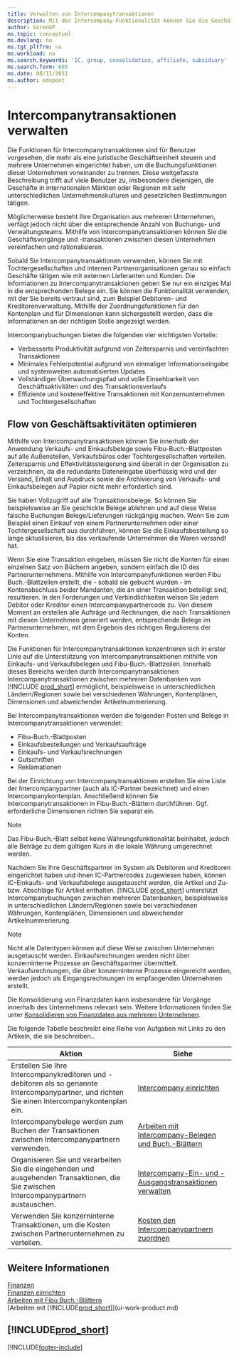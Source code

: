```yaml
---
title: Verwalten von Intercompanytransaktionen
description: Mit der Intercompany-Funktionalität können Sie die Geschäftsvorgänge und - transaktionen zwischen Unternehmen innerhalb derselben Organisation vereinfachen.
author: SorenGP
ms.topic: conceptual
ms.devlang: na
ms.tgt_pltfrm: na
ms.workload: na
ms.search.keywords: 'IC, group, consolidation, affiliate, subsidiary'
ms.search.form: 605
ms.date: 08/11/2021
ms.author: edupont
---
```

# Intercompanytransaktionen verwalten

Die Funktionen für Intercompanytransaktionen sind für Benutzer vorgesehen, die mehr als eine juristische Geschäftseinheit steuern und mehrere Unternehmen eingerichtet haben, um die Buchungsfunktionen dieser Unternehmen voneinander zu trennen. Diese weitgefasste Beschreibung trifft auf viele Benutzer zu, insbesondere diejenigen, die Geschäfte in internationalen Märkten oder Regionen mit sehr unterschiedlichen Unternehmenskulturen und gesetzlichen Bestimmungen tätigen.

Möglicherweise besteht Ihre Organisation aus mehreren Unternehmen, verfügt jedoch nicht über die entsprechende Anzahl von Buchungs- und Verwaltungsteams. Mithilfe von Intercompanytransaktionen können Sie die Geschäftsvorgänge und -transaktionen zwischen diesen Unternehmen vereinfachen und rationalisieren.

Sobald Sie Intercompanytransaktionen verwenden, können Sie mit Tochtergesellschaften und internen Partnerorganisationen genau so einfach Geschäfte tätigen wie mit externen Lieferanten und Kunden. Die Informationen zu Intercompanytransaktionen geben Sie nur ein einziges Mal in die entsprechenden Belege ein. Sie können die Funktionalität verwenden, mit der Sie bereits vertraut sind, zum Beispiel Debitoren- und Kreditorenverwaltung. Mithilfe der Zuordnungsfunktionen für den Kontenplan und für Dimensionen kann sichergestellt werden, dass die Informationen an der richtigen Stelle angezeigt werden.  

Intercompanybuchungen bieten die folgenden vier wichtigsten Vorteile:  

- Verbesserte Produktivität aufgrund von Zeitersparnis und vereinfachten Transaktionen  
- Minimales Fehlerpotential aufgrund von einmaliger Informationseingabe und systemweiten automatisierten Updates  
- Vollständiger Überwachungspfad und volle Einsehbarkeit von Geschäftsaktivitäten und des Transaktionsverlaufs  
- Effiziente und kosteneffektive Transaktionen mit Konzernunternehmen und Tochtergesellschaften  

## Flow von Geschäftsaktivitäten optimieren  

Mithilfe von Intercompanytransaktionen können Sie innerhalb der Anwendung Verkaufs- und Einkaufsbelege sowie Fibu-Buch.-Blattposten auf alle Außenstellen, Verkaufsbüros oder Tochtergesellschaften verteilen. Zeitersparnis und Effektivitätssteigerung sind überall in der Organisation zu verzeichnen, da die redundante Dateneingabe überflüssig wird und der Versand, Erhalt und Ausdruck sowie die Archivierung von Verkaufs- und Einkaufsbelegen auf Papier nicht mehr erforderlich sind.  

Sie haben Vollzugriff auf alle Transaktionsbelege. So können Sie beispielsweise an Sie geschickte Belege ablehnen und auf diese Weise falsche Buchungen Belege/Lieferungen rückgängig machen. Wenn Sie zum Beispiel einen Einkauf von einem Partnerunternehmen oder einer Tochtergesellschaft aus durchführen, können Sie die Einkaufsbestellung so lange aktualisieren, bis das verkaufende Unternehmen die Waren versandt hat.  

Wenn Sie eine Transaktion eingeben, müssen Sie nicht die Konten für einen einzelnen Satz von Büchern angeben, sondern einfach die ID des Partnerunternehmens. Mithilfe von Intercompanyfunktionen werden Fibu Buch.-Blattzeilen erstellt, die - sobald sie gebucht wurden - im Kontenabschluss beider Mandanten, die an einer Transaktion beteiligt sind, resultieren. In den Forderungen und Verbindlichkeiten weisen Sie jedem Debitor oder Kreditor einen Intercompanypartnercode zu. Von diesem Moment an erstellen alle Aufträge und Rechnungen, die nach Transaktionen mit diesen Unternehmen generiert werden, entsprechende Belege im Partnerunternehmen, mit dem Ergebnis des richtigen Regulierens der Konten.  

Die Funktionen für Intercompanytransaktionen konzentrieren sich in erster Linie auf die Unterstützung von Intercompanytransaktionen mithilfe von Einkaufs- und Verkaufsbelegen und Fibu-Buch.-Blattzeilen. Innerhalb dieses Bereichs werden durch Intercompanytransaktionen Intercompanytransaktionen zwischen mehreren Datenbanken von [!INCLUDE [prod_short](includes/prod_short.md)] ermöglicht, beispielsweise in unterschiedlichen Ländern/Regionen sowie bei verschiedenen Währungen, Kontenplänen, Dimensionen und abweichender Artikelnummerierung.  

Bei Intercompanytransaktionen werden die folgenden Posten und Belege in Intercompanytransaktionen verwendet:  

- Fibu-Buch.-Blattposten
- Einkaufsbestellungen und Verkaufsaufträge
- Einkaufs- und Verkaufsrechnungen
- Gutschriften
- Reklamationen

Bei der Einrichtung von Intercompanytransaktionen erstellen Sie eine Liste der Intercompanypartner (auch als IC-Partner bezeichnet) und einen Intercompanykontenplan. Anschließend können Sie Intercompanytransaktionen in Fibu-Buch.-Blättern durchführen. Ggf. erforderliche Dimensionen richten Sie separat ein.  

> [!NOTE]
> Das Fibu-Buch.-Blatt selbst keine Währungsfunktionalität beinhaltet, jedoch alle Beträge zu dem gültigen Kurs in die lokale Währung umgerechnet werden.

Nachdem Sie Ihre Geschäftspartner im System als Debitoren und Kreditoren eingerichtet haben und ihnen IC-Partnercodes zugewiesen haben, können IC-Einkaufs- und Verkaufsbelege ausgetauscht werden, die Artikel und Zu- bzw. Abschläge für Artikel enthalten. [!INCLUDE [prod_short](includes/prod_short.md)] unterstützt Intercompanybuchungen zwischen mehreren Datenbanken, beispielsweise in unterschiedlichen Ländern/Regionen sowie bei verschiedenen Währungen, Kontenplänen, Dimensionen und abweichender Artikelnummerierung.  

> [!NOTE]
> Nicht alle Datentypen können auf diese Weise zwischen Unternehmen ausgetauscht werden. Einkaufsrechnungen werden nicht über konzerninterne Prozesse an Geschäftspartner übermittelt. Verkaufsrechnungen, die über konzerninterne Prozesse eingereicht werden, werden jedoch als Eingangsrechnungen im empfangenden Unternehmen erstellt.

Die Konsolidierung von Finanzdaten kann insbesondere für Vorgänge innerhalb des Unternehmens relevant sein. Weitere Informationen finden Sie unter [Konsolidieren von Finanzdaten aus mehreren Unternehmen](finance-consolidated-company-reporting.md).

Die folgende Tabelle beschreibt eine Reihe von Aufgaben mit Links zu den Artikeln, die sie beschreiben..

|Aktion |Siehe|
|---|---|
|Erstellen Sie Ihre Intercompanykreditoren und -debitoren als so genannte Intercompanypartner, und richten Sie einen Intercompanykontenplan ein.|[Intercompany einrichten](intercompany-how-setup.md)|
|Intercompanybelege werden zum Buchen der Transaktionen zwischen Intercompanypartnern verwenden.|[Arbeiten mit Intercompany-Belegen und Buch.-Blättern](intercompany-how-work-documents-journals.md)|
|Organisieren Sie und verarbeiten Sie die eingehenden und ausgehenden Transaktionen, die Sie zwischen Intercompanypartnern austauschen.|[Intercompany-Ein- und -Ausgangstransaktionen verwalten](intercompany-how-manage-intercompany-inbox.md)|
|Verwenden Sie konzerninterne Transaktionen, um die Kosten zwischen Partnerunternehmen zu verteilen.|[Kosten den Intercompanypartnern zuordnen](intercompany-allocate-costs.md)|

## Weitere Informationen

[Finanzen](finance.md)  
[Finanzen einrichten](finance-setup-finance.md)  
[Arbeiten mit Fibu Buch.-Blättern](ui-work-general-journals.md)  
[Arbeiten mit [!INCLUDE[prod_short](includes/prod_short.md)]](ui-work-product.md)

## [!INCLUDE[prod_short](includes/free_trial_md.md)]  


[!INCLUDE[footer-include](includes/footer-banner.md)]

